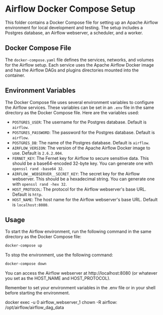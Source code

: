 # Airflow Docker Compose Setup

This folder contains a Docker Compose file for setting up an Apache Airflow environment for local development and testing. The setup includes a Postgres database, an Airflow webserver, a scheduler, and a worker.

## Docker Compose File

The `docker-compose.yaml` file defines the services, networks, and volumes for the Airflow setup. Each service uses the Apache Airflow Docker image and has the Airflow DAGs and plugins directories mounted into the container.

## Environment Variables

The Docker Compose file uses several environment variables to configure the Airflow services. These variables can be set in an `.env` file in the same directory as the Docker Compose file. Here are the variables used:

- `POSTGRES_USER`: The username for the Postgres database. Default is `airflow`.
- `POSTGRES_PASSWORD`: The password for the Postgres database. Default is `airflow`.
- `POSTGRES_DB`: The name of the Postgres database. Default is `airflow`.
- `AIRFLOW_VERSION`: The version of the Apache Airflow Docker image to use. Default is `2.6.2.004`.
- `FERNET_KEY`: The Fernet key for Airflow to secure sensitive data. This should be a base64-encoded 32-byte key. You can generate one with `openssl rand -base64 32`.
- `AIRFLOW__WEBSERVER__SECRET_KEY`: The secret key for the Airflow webserver. This should be a hexadecimal string. You can generate one with `openssl rand -hex 32`.
- `HOST_PROTOCOL`: The protocol for the Airflow webserver's base URL. Default is `http`.
- `HOST_NAME`: The host name for the Airflow webserver's base URL. Default is `localhost:8080`.

## Usage

To start the Airflow environment, run the following command in the same directory as the Docker Compose file:

```bash
docker-compose up
```

To stop the environment, use the following command:

```bash
docker-compose down
```

You can access the Airflow webserver at http://localhost:8080 (or whatever you set as the HOST_NAME and HOST_PROTOCOL).

Remember to set your environment variables in the .env file or in your shell before starting the environment.


docker exec -u 0 airflow_webserver_1 chown -R airflow: /opt/airflow/airflow_dag_data
